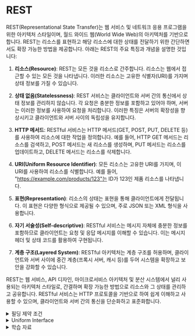 # REST

REST(Representational State Transfer)는 웹 서비스 및 네트워크 응용 프로그램을 위한 아키텍처 스타일이며, 월드 와이드 웹(World Wide Web)의 아키텍처를 기반으로 합니다.
REST는 리소스를 표현하고 해당 리소스에 대한 상태를 전달하기 위한 간단하면서도 확장 가능한 방법을 제공합니다. 아래는 REST의 주요 특징과 개념을 설명한 것입니다:

1. **리소스(Resource)**: REST는 모든 것을 리소스로 간주합니다. 리소스는 웹에서 접근할 수 있는 모든 것을 나타냅니다. 이러한 리소스는 고유한 식별자(URI)를 가지며 상태 정보를 가질 수
   있습니다.

2. **상태 없음(Statelessness)**: REST 서비스는 클라이언트와 서버 간의 통신에서 상태 정보를 관리하지 않습니다. 각 요청은 충분한 정보를 포함하고 있어야 하며, 서버는 이러한 정보를 사용하여
   요청을 처리합니다. 이러한 특징은 서버의 확장성을 향상시키고 클라이언트와 서버 사이의 독립성을 유지합니다.

3. **HTTP 메서드**: RESTful 서비스는 HTTP 메서드(GET, POST, PUT, DELETE 등)를 사용하여 리소스에 대한 작업을 정의합니다. 예를 들어, HTTP GET 메서드는 리소스를
   검색하고, POST 메서드는 새 리소스를 생성하며, PUT 메서드는 리소스를 업데이트하고, DELETE 메서드는 리소스를 삭제합니다.

4. **URI(Uniform Resource Identifier)**: 모든 리소스는 고유한 URI를 가지며, 이 URI를 사용하여 리소스를 식별합니다. 예를
   들어, "https://example.com/products/123"는 ID가 123인 제품 리소스를 나타냅니다.

5. **표현(Representation)**: 리소스의 상태는 표현을 통해 클라이언트에게 전달됩니다. 이 표현은 다양한 형식으로 제공될 수 있으며, 주로 JSON 또는 XML 형식을 사용합니다.

6. **자기 서술성(Self-descriptive)**: RESTful 서비스는 메시지 자체에 충분한 정보를 포함하므로 클라이언트는 요청 및 응답 메시지를 이해할 수 있습니다. 이는 메시지 헤더 및 상태 코드를
   활용하여 구현됩니다.

7. **계층 구조(Layered System)**: RESTful 아키텍처는 계층 구조를 허용하며, 클라이언트와 서버 사이에 중간 계층(프록시 서버, 캐시 등)를 두어 시스템을 확장하고 보안을 강화할 수 있습니다.

REST는 웹 서비스, API 디자인, 마이크로서비스 아키텍처 및 분산 시스템에서 널리 사용되는 아키텍처 스타일로, 간결하며 확장 가능한 방법으로 리소스와 그 상태를 관리하고 공유합니다. RESTful 서비스는
HTTP 프로토콜을 기반으로 하여 쉽게 이해하고 사용할 수 있으며, 클라이언트와 서버 간의 통신을 단순화하고 표준화합니다.


<details><summary>필딩 제약 조건</summary>

[박사 학위 논문 "Architectural Styles and the Design of Network-based Software Architectures"](https://ics.uci.edu/~fielding/pubs/dissertation/rest_arch_style.htm)

로이 필딩(Roy Fielding)은 이 논문에서 아키텍처 스타일을 처음으로 제시하고 정의합니다.<br>
이 논문은 웹 아키텍처의 기본 원리를 설명하고 REST의 필요성 및 제약 조건을 논의합니다.<br>

필딩은 이 논문에서 RESTful 서비스의 확장성과 상호 운용성을 향상을 목적으로하여 설계할 때 준수해야 하는 필딩 제약 조건을 제안합니다. 이러한 제약 조건을 충족하면 서비스는 "RESTful"하다고 간주됩니다.
아래는 필딩 제약 조건을 요약한 것입니다:

1. **Client-Server Separation (클라이언트-서버 분리)**: 클라이언트와 서버는 독립적으로 발전하며, 각각의 역할을 명확히 해야 합니다. 이는 확장성과 각 구성 요소의 독립성을 증가시킵니다.

2. **Statelessness (상태 없음)**: 서비스는 클라이언트의 상태 정보를 유지하지 않으며, 각 요청은 모든 필요한 정보를 포함해야 합니다. 이로써 서버는 불변성을 유지하고 확장성을 개선합니다.

3. **Cacheability (캐싱 가능)**: 서버 응답은 캐싱될 수 있어야 하며, 이를 통해 중간 계층 캐시를 활용하여 성능을 개선할 수 있습니다.

4. **Layered System (계층 구조)**: 시스템은 다중 계층으로 나뉘며, 각 계층은 서비스의 기능을 확장하거나 보안을 제공합니다.

5. **Uniform Interface (일관된 인터페이스)**: 서비스는 일관된 인터페이스를 제공해야 하며, 이는 리소스를 식별하고 상호 작용하는 데 사용되는 표준 메서드 및 표현을 의미합니다.

6. **Code on Demand (선택적 코드 전송)**: 서비스는 클라이언트로 코드를 전송할 수 있어야 하지만 이 기능은 선택 사항입니다. 대부분의 RESTful 서비스는 이 제약 조건을 준수하지 않으며,
   클라이언트는 서버에서 전송된 코드를 실행하지 않습니다.

필딩 제약 조건은 RESTful 서비스를 구현하고 평가하는 데 사용되며, 웹 서비스 및 API 디자인에서 중요한 원칙 중 하나입니다. 이러한 제약 조건을 따르면 서비스는 확장 가능하고 유지 관리하기 쉽게 되며,
다양한 클라이언트와 서버 간의 상호 운용성을 제공합니다.
</details>

<details><summary>Uniform Interface</summary>

1. REST 아키텍처 스타일을 다른 네트워크 기반 스타일과 구별하는 중요한 특징은 구성 요소 간의 일관된(Uniform) 인터페이스에 중점을 둔다.
2. 일반성(generality) 원칙을 구성 요소 인터페이스에 적용함으로써 전체 시스템 아키텍처가 단순화되고 상호 작용의 가시성이 향상된다.
3. 구현은 제공하는 서비스로부터 독립적이며, 독립적인 진화를 장려한다.
4. 그러나 대가는 일관된 인터페이스는 효율성을 저하시키며, 정보가 특정 응용프로그램 요구 사항에 특화된 형식이 아닌 표준 형식으로 전송되기 때문이다.
5. REST 인터페이스는 대량의 하이퍼미디어 데이터 전송에 효율적으로 설계되었으며, 웹의 일반적인 경우를 최적화하지만 웹의 특별한 경우에는 최적이 아니다.<br>
6. **필딩 제약 조건**
    1. Four Interface Constraints

        - Identification of Resources → URI 등으로 리소스를 식별할 수 있다.

        - Manipulation of Resources through Representations → 표현으로 리소스를 조작한다.

        - Self-descriptive Messages → 메시지는 자기서술적이기 때문에 여러 레이어에서 처리/변환 가능하다.

            - JSON 같은 범용 포맷을 작게 사용하면 어떻게 해석해야 하는지 알 수 없기 때문에 자기서술적이기 어렵다. 뒤에서 다룰 MIME 타입으로 설명한다면, application/json이 아니라
              application/dns+json 같은 타입을 써야 한다.

            - REST API를 이야기할 때 까다로운 부분 중 하나.

        - Hypermedia as the Engine of Application State → 줄여서 HATEOAS라고 부른다. REST API를 이야기할 때 까다로운 부분 중 하나.

    2. 아키텍처 요소(5.2)에서 리소스와 표현을 구분
        - Resource → 추상. ⇒ 특정 시점의 스냅샷이 아니라, 모든 시간에 통용되는 엔티티 집합. 객체지향에서 말하는 Entity라고 생각하면 편하다. <객체지향의 사실과 오해>의 표현을 빌린다면,
          “앨리스”라는 리소스는 키가 커지던 작아지던 항상 “앨리스”다.

        - Representation → Data + Metadata + Meta-metadata… ⇒ 사실상 HTTP 메시지라고 보면 됨. 예를 들어, 리소스를 어떻게 조작할 것인가는 HTTP Method로
          표현하게 되고, 리소스를 무엇으로 조작할 것인가는 Content-Type과 Body로 표현하게 된다.

    3. URI 파트(6.2)에서 리소스에 대해 다시 강조

        - “The resource is not the storage object. The resource is not a mechanism that the server uses to handle the
          storage object.”

        - 리소스, 표현, 실제 데이터 등은 전부 구분된다.

    4. 아키텍처 데이터 뷰(5.3.3)에서 HATEOAS에 대해 언급.
        - 마지막 문단의 첫 문장: “The model application is therefore an **engine** that moves from one state to the next by
          examining and **choosing** from among the alternative **state transitions** in the current set of *
          *representations**.”

            - 이렇게 하려면 표현에 선택 가능한 상태 전환이 포함돼야 한다.

            - 이게 바로 하이퍼미디어 링크.

        - 대부분은 효율 문제로 표현에 링크를 넣지 않고, 클라이언트 개발자가 API 문서를 활용해 처리한다. 표현에서 상태 전환을 선택하는 게 아니라, API 문서를 참조해서 상태 전환을 강제하는 것.
        - [Richardson Maturity Model](https://martinfowler.com/articles/richardsonMaturityModel.html)
            - <RESTful Web API>의 공저자인 레오나르드 리처드슨은 Hypermedia Control(대표적인 게 바로 링크)을 강조.
            - 성숙한 REST라면 표현에 하이퍼미디어 컨트롤(링크)이 포함되어야 한다.

</details>
<details><summary>학습 자료</summary>
### Web

- https://www.youtube.com/watch?v=RP_f5dMoHFc
- [https://blog.npcode.com/2017/03/02/바쁜-개발자들을-위한-rest-논문-요약/](https://blog.npcode.com/2017/03/02/%eb%b0%94%ec%81%9c-%ea%b0%9c%eb%b0%9c%ec%9e%90%eb%93%a4%ec%9d%84-%ec%9c%84%ed%95%9c-rest-%eb%85%bc%eb%ac%b8-%ec%9a%94%ec%95%bd/)
- [https://blog.npcode.com/2017/04/03/rest의-representation이란-무엇인가/](https://blog.npcode.com/2017/04/03/rest%ec%9d%98-representation%ec%9d%b4%eb%9e%80-%eb%ac%b4%ec%97%87%ec%9d%b8%ea%b0%80/)
- [카카오 REST api 문서](https://developers.kakao.com/docs/latest/ko/kakaologin/rest-api)

### 서적

- [RESTful Web API](http://aladin.kr/p/zGUKk)
- [웹 API 디자인](http://aladin.kr/p/byC7Y)

</details>